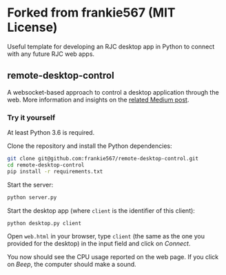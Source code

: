 # Forked from frankie567 (MIT License)

Useful template for developing an RJC desktop app in Python to connect with any future RJC web apps.

## remote-desktop-control

A websocket-based approach to control a desktop application through the web. More information and insights on the [related Medium post](https://medium.com/@fvoron/control-a-desktop-app-through-web-with-websockets-41626d949e3b).

### Try it yourself

At least Python 3.6 is required.

Clone the repository and install the Python dependencies:

```bash
git clone git@github.com:frankie567/remote-desktop-control.git
cd remote-desktop-control
pip install -r requirements.txt
```

Start the server:

```bash
python server.py
```

Start the desktop app (where `client` is the identifier of this client):

```bash
python desktop.py client
```

Open `web.html` in your browser, type `client` (the same as the one you provided for the desktop) in the input field and click on *Connect*.

You now should see the CPU usage reported on the web page. If you click on *Beep*, the computer should make a sound.
